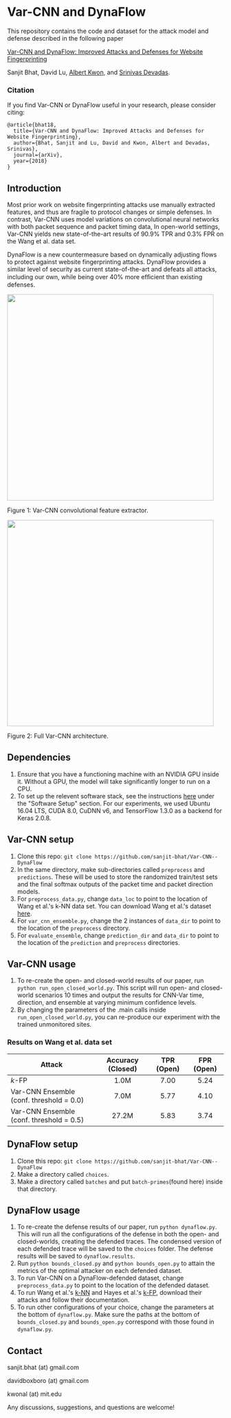 # Var-CNN and DynaFlow

This repository contains the code and dataset for the attack model and defense described in the following paper

[Var-CNN and DynaFlow: Improved Attacks and Defenses for Website Fingerprinting](https://arxiv.org)

Sanjit Bhat, David Lu, [Albert Kwon](http://www.albertkwon.com), and [Srinivas Devadas](https://people.csail.mit.edu/devadas/).

### Citation
If you find Var-CNN or DynaFlow useful in your research, please consider citing:

	@article{bhat18,
	  title={Var-CNN and DynaFlow: Improved Attacks and Defenses for Website Fingerprinting},
	  author={Bhat, Sanjit and Lu, David and Kwon, Albert and Devadas, Srinivas},
	  journal={arXiv},
	  year={2018}
	}

## Introduction
Most prior work on website fingerprinting attacks use manually extracted features, and thus are fragile to protocol changes or simple defenses. In contrast, Var-CNN uses model variations on convolutional neural networks with both packet sequence and packet timing data, In open-world settings, Var-CNN yields new state-of-the-art results of 90.9% TPR and 0.3% FPR on the Wang et al. data set. 

DynaFlow is a new countermeasure based on dynamically adjusting flows to protect against website fingerprinting attacks. DynaFlow provides a similar level of security as current state-of-the-art and defeats all attacks, including our own, while being over 40% more efﬁcient than existing defenses. 

<img src="https://user-images.githubusercontent.com/26041354/36411425-90260782-15e3-11e8-8022-997fb73707bb.png" width="480">

Figure 1: Var-CNN convolutional feature extractor.


<img src="https://user-images.githubusercontent.com/26041354/36411430-9613e8c6-15e3-11e8-9521-b5ce19a4ff80.png" width="480">

Figure 2: Full Var-CNN architecture.

## Dependencies
1. Ensure that you have a functioning machine with an NVIDIA GPU inside it. Without a GPU, the model will take significantly longer to run on a CPU. 
2. To set up the relevent software stack, see the instructions [here](https://blog.slavv.com/the-1700-great-deep-learning-box-assembly-setup-and-benchmarks-148c5ebe6415) under the "Software Setup" section. For our experiments, we used Ubuntu 16.04 LTS, CUDA 8.0, CuDNN v6, and TensorFlow 1.3.0 as a backend for Keras 2.0.8.

## Var-CNN setup
1. Clone this repo: ```git clone https://github.com/sanjit-bhat/Var-CNN--DynaFlow```
2. In the same directory, make sub-directories called ```preprocess``` and ```predictions```. These will be used to store the randomized train/test
sets and the final softmax outputs of the packet time and packet direction models.
3. For ```preprocess_data.py```, change ```data_loc``` to point to the location of Wang et al.'s k-NN data set.
You can download Wang et al.'s dataset [here](https://www.cse.ust.hk/~taow/wf/data/).
4. For ```var_cnn_ensemble.py```, change the 2 instances of ```data_dir``` to point to the location of the ```preprocess``` directory.
5. For ```evaluate_ensemble```, change `prediction_dir` and `data_dir` to point to the location of the ```prediction``` and ```preprocess``` directories.

## Var-CNN usage
1. To re-create the open- and closed-world results of our paper, run ```python run_open_closed_world.py```. This script will run open- and closed-world scenarios 10 times and output the results for CNN-Var time, direction, and ensemble at varying minimum confidence levels. 
2. By changing the parameters of the .main calls inside ```run_open_closed_world.py```, you can re-produce our experiment with the trained unmonitored sites.

### Results on Wang et al. data set
Attack | Accuracy (Closed) | TPR (Open) | FPR (Open)
-------|:-------:|:--------:|:--------:|
$k$-FP |1.0M |7.00 |5.24
Var-CNN Ensemble (conf. threshold = 0.0) | 7.0M |5.77 |4.10
Var-CNN Ensemble (conf. threshold = 0.5) |27.2M |5.83 |3.74

## DynaFlow setup  
1. Clone this repo: ```git clone https://github.com/sanjit-bhat/Var-CNN--DynaFlow```
2. Make a directory called ```choices```.
3. Make a directory called ```batches``` and put ```batch-primes```(found here) inside that directory.  

## DynaFlow usage
1. To re-create the defense results of our paper, run ```python dynaflow.py```. This will run all the configurations of the defense in both the open- and closed-worlds, creating the defended traces. The condensed version of each defended trace will be saved to the ```choices``` folder. The defense results will be saved to ```dynaflow.results```.
2. Run ```python bounds_closed.py``` and ```python bounds_open.py``` to attain the metrics of the optimal attacker on each defended dataset. 
3. To run Var-CNN on a DynaFlow-defended dataset, change ```preprocess_data.py``` to point to the location of the defended dataset. 
4. To run Wang et al.'s [k-NN](https://www.cse.ust.hk/~taow/wf/attacks/) and Hayes et al.'s [k-FP](https://github.com/jhayes14/k-FP), download their attacks and follow their documentation.  
5. To run other configurations of your choice, change the parameters at the bottom of ```dynaflow.py```. Make sure the paths at the bottom of ```bounds_closed.py``` and ```bounds_open.py``` correspond with those found in ```dynaflow.py```. 
 


## Contact
sanjit.bhat (at) gmail.com

davidboxboro (at) gmail.com

kwonal (at) mit.edu

Any discussions, suggestions, and questions are welcome!

